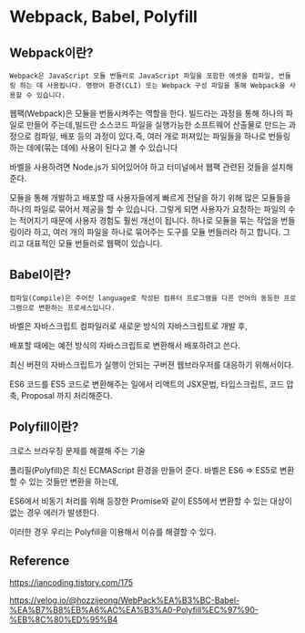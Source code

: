 # Webpack, Babel, Polyfill

## Webpack이란?
```
Webpack은 JavaScript 모듈 번들러로 JavaScript 파일을 포함한 에셋을 컴파일, 번들링 하는 데 사용됩니다. 명령어 환경(CLI) 또는 Webpack 구성 파일을 통해 Webpack을 사용할 수 있습니다.
```

웹팩(Webpack)은 모듈을 번들시켜주는 역할을 한다. 빌드라는 과정을 통해 하나의 파일로 만들어 주는데,빌드란 소스코드 파일을 실행가능한 소프트웨어 산출물로 만드는 과정으로 컴파일, 배포 등의 과정이 있다.즉, 여러 개로 퍼져있는 파일들을 하나로 번들링 하는 데에(묶는 데에) 사용이 된다고 볼 수 있습니다

바벨을 사용하려면 Node.js가 되어있어야 하고 터미널에서 웹팩 관련된 것들을 설치해준다.

모듈을 통해 개발하고 배포할 때 사용자들에게 빠르게 전달을 하기 위해 많은 모듈들을 하나의 파일로 묶어서 제공을 할 수 있습니다. 그렇게 되면 사용자가 요청하는 파일의 수는 적어지기 때문에 사용자 경험도 훨씬 개선이 됩니다. 하나로 모듈을 묶는 작업을 번들링이라 하고, 여러 개의 파일을 하나로 묶어주는 도구를 모듈 번들러라 하고 합니다. 그리고 대표적인 모듈 번들러로 웹팩이 있습니다.

## Babel이란?
 
```
컴파일(Compile)은 주어진 language로 작성된 컴퓨터 프로그램을 다른 언어의 동등한 프로그램으로 변환하는 프로세스입니다.
```
바벨은 자바스크립트 컴파일러로 새로운 방식의 자바스크립트로 개발 후,

배포할 때에는 예전 방식의 자바스크립트로 변환해서 배포하려고 쓴다.

최신 버젼의 자바스크립트가 실행이 안되는 구버젼 웹브라우저를 대응하기 위해서이다.

ES6 코드를 ES5 코드로 변환해주는 일에서 리액트의 JSX문법, 타입스크립트, 코드 압축, Proposal 까지 처리해준다.




##  Polyfill이란?
 
크로스 브라우징 문제를 해결해 주는 기술 

폴리필(Polyfill)은 최신 ECMAScript 환경을 만들어 준다. 바벨은 ES6 => ES5로 변환할 수 있는 것들만 변환을 하는데,

ES6에서 비동기 처리를 위해 등장한 Promise와 같이 ES5에서 변환할 수 있는 대상이 없는 경우 에러가 발생한다.

이러한 경우 우리는 Polyfill을 이용해서 이슈를 해결할 수 있다.

## Reference
https://iancoding.tistory.com/175

https://velog.io/@hozzijeong/WebPack%EA%B3%BC-Babel-%EA%B7%B8%EB%A6%AC%EA%B3%A0-Polyfill%EC%97%90-%EB%8C%80%ED%95%B4